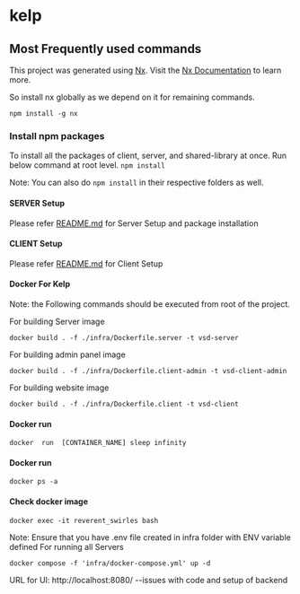 # kelp

## Most Frequently used commands

This project was generated using [Nx](https://nx.dev). Visit the [Nx Documentation](https://nx.dev) to learn more.

So install nx globally as we depend on it for remaining commands.

`npm install -g nx`

### Install npm packages

To install all the packages of client, server, and shared-library at once. Run below command at root level.
`npm install`

Note: You can also do `npm install` in their respective folders as well.

#### SERVER Setup

Please refer [README.md](server/README.md) for Server Setup and package installation

#### CLIENT Setup

Please refer [README.md](client/README.md) for Client Setup

#### Docker For Kelp

Note: the Following commands should be executed from root of the project.

For building Server image

```shell
docker build . -f ./infra/Dockerfile.server -t vsd-server
```

For building admin panel image

```shell
docker build . -f ./infra/Dockerfile.client-admin -t vsd-client-admin
````

For building website image

```shell
docker build . -f ./infra/Dockerfile.client -t vsd-client
```

#### Docker run
```shell
docker  run  [CONTAINER_NAME] sleep infinity
```
#### Docker run
```shell
docker ps -a
```

#### Check docker image
```shell
docker exec -it reverent_swirles bash
```

Note: Ensure that you have .env file created in infra folder with ENV variable defined
For running all Servers

```
docker compose -f 'infra/docker-compose.yml' up -d
```

URL for UI: http://localhost:8080/ --issues with code and setup of backend